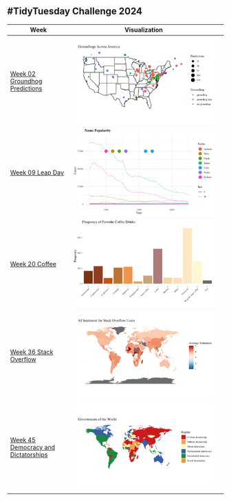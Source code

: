 ## #TidyTuesday Challenge 2024

| Week | Visualization | |
|-----------------|---------|--|
| [Week 02 Groundhog Predictions](https://github.com/jazelle-saligumba/TidyTuesdays/blob/main/2024/week_02_groundhog_predictions.qmd) | ![](https://github.com/jazelle-saligumba/TidyTuesdays/blob/main/Visualizations/week_02_groundhog.png) |
| [Week 09 Leap Day](https://github.com/jazelle-saligumba/TidyTuesdays/blob/main/2024/week_9_leap_day.Rmd) | ![](https://github.com/jazelle-saligumba/TidyTuesdays/blob/main/Visualizations/week_9_leap_day.png) |
| [Week 20 Coffee](https://github.com/jazelle-saligumba/TidyTuesdays/blob/main/2024/week_20_coffee.Rmd) | ![](https://github.com/jazelle-saligumba/TidyTuesdays/blob/main/Visualizations/week_20_coffee.png) |
| [Week 36 Stack Overflow](https://github.com/jazelle-saligumba/TidyTuesdays/blob/main/2024/week_36_stackoverflow.Rmd) | ![](https://github.com/jazelle-saligumba/TidyTuesdays/blob/main/Visualizations/week_36_world.png) |
| [Week 45 Democracy and Dictatorships](https://github.com/jazelle-saligumba/TidyTuesdays/blob/main/2024/week_45_democracy.qmd) | ![](https://github.com/jazelle-saligumba/TidyTuesdays/blob/main/Visualizations/week_45_gov.png) |
